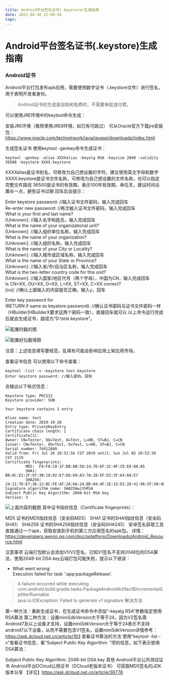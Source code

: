 ```yaml
---
title: Android平台签名证书(.keystore)生成指南
date: 2022-04-30 22:09:16
tags:
---
```

# Android平台签名证书(.keystore)生成指南
### Android证书
Android平台打包发布apk应用，需要使用数字证书（.keystore文件）进行签名，用于表明开发者身份。

> Android证书的生成是自助和免费的，不需要审批或付费。

可以使用JRE环境中的keytool命令生成：

安装JRE环境（推荐使用JRE8环境，如已有可跳过）
可从Oracle官方下载jre安装包：https://www.oracle.com/technetwork/java/javase/downloads/index.html

生成签名证书
使用keytool -genkey命令生成证书：
```
keytool -genkey -alias XXXXalias -keyalg RSA -keysize 2048 -validity 36500 -keystore XXXX.keystore
```
XXXXalias是证书别名，可修改为自己想设置的字符，建议使用英文字母和数字
XXXX.keystore是证书文件名称，可修改为自己想设置的文件名称，也可以指定完整文件路径
36500是证书的有效期，表示100年有效期，单位天，建议时间设置长一点，避免证书过期
回车后会提示：

Enter keystore password:  //输入证书文件密码，输入完成回车  
Re-enter new password:   //再次输入证书文件密码，输入完成回车  
What is your first and last name?  
  [Unknown]:  //输入名字和姓氏，输入完成回车  
What is the name of your organizational unit?  
  [Unknown]:  //输入组织单位名称，输入完成回车  
What is the name of your organization?  
  [Unknown]:  //输入组织名称，输入完成回车  
What is the name of your City or Locality?  
  [Unknown]:  //输入城市或区域名称，输入完成回车  
What is the name of your State or Province?  
  [Unknown]:  //输入省/市/自治区名称，输入完成回车  
What is the two-letter country code for this unit?  
  [Unknown]:  //输入国家/地区代号（两个字母），中国为CN，输入完成回车  
Is CN=XX, OU=XX, O=XX, L=XX, ST=XX, C=XX correct?  
  [no]:  //确认上面输入的内容是否正确，输入y，回车  

Enter key password for <testalias>  
        (RETURN if same as keystore password):  //确认证书密码与证书文件密码一样（HBuilder|HBuilderX要求这两个密码一致），直接回车就可以
以上命令运行完成后就会生成证书，路径为“D:\test.keystore”。

![配置时截的图](http://ql-u-pic.oss-cn-shanghai.aliyuncs.com/upic/2022/04/30/cejKn047q970.png)

![配置好后截得图](http://ql-u-pic.oss-cn-shanghai.aliyuncs.com/upic/2022/04/30/S5uWGSXdFkZP.png)

注意：上述信息填写要规范，乱填有可能会影响应用上架应用市场。


查看证书信息
可以使用以下命令查看：
```
keytool -list -v -keystore test.keystore  
Enter keystore password: //输入密码，回车
```
会输出以下格式信息：
```
Keystore type: PKCS12    
Keystore provider: SUN    

Your keystore contains 1 entry    

Alias name: test    
Creation date: 2019-10-28    
Entry type: PrivateKeyEntry    
Certificate chain length: 1    
Certificate[1]:    
Owner: CN=Tester, OU=Test, O=Test, L=HD, ST=BJ, C=CN    
Issuer: CN=Tester, OU=Test, O=Test, L=HD, ST=BJ, C=CN    
Serial number: 7dd12840    
Valid from: Fri Jul 26 20:52:56 CST 2019 until: Sun Jul 02 20:52:56 CST 2119    
Certificate fingerprints:    
         MD5:  F9:F6:C8:1F:DB:AB:50:14:7D:6F:2C:4F:CE:E6:0A:A5    
         SHA1: BB:AC:E2:2F:97:3B:18:02:E7:D6:69:A3:7A:28:EF:D2:3F:A3:68:E7    
         SHA256: 24:11:7D:E7:36:12:BC:FE:AF:2A:6A:24:BD:04:4F:2E:33:E5:2D:41:96:5F:50:4D:74:17:7F:4F:E2:55:EB:26    
Signature algorithm name: SHA256withRSA    
Subject Public Key Algorithm: 2048-bit RSA key    
Version: 3
```
![上面内容的截图](http://ql-u-pic.oss-cn-shanghai.aliyuncs.com/upic/2022/04/30/4PFxuAnPLPst.png)
其中证书指纹信息（Certificate fingerprints）：

MD5
证书的MD5指纹信息（安全码MD5）
SHA1
证书的SHA1指纹信息（安全码SHA1）
SHA256
证书的SHA256指纹信息（安全码SHA245）
安卓签名获取工具
直接通过一个apk，获取安装到手机的第三方应用签名的apk包。 详情：https://developers.weixin.qq.com/doc/oplatform/Downloads/Android_Resource.html

注意事项
云端打包默认会添加V1/V2签名，已知V1签名不支持2048位的DSA算法，使用2048-bit DSA key云端打包可能失败，提示以下错误：

* What went wrong:  
Execution failed for task ':app:packageRelease'.  
> A failure occurred while executing com.android.build.gradle.tasks.PackageAndroidArtifact$IncrementalSplitterRunnable  
   > java.io.IOException: Failed to generate v1 signature
解决方法

第一种方法：重新生成证书，在生成证书命令中添加“-keyalg RSA”参数指定使用RSA算法
第二种方法：设置miniSdkVersion大于等于24，因为V2签名需Android7及以上设备才支持，设置miniSdkVersion大于等于24表示不支持android7以下设备，从而不需要包含V1签名，设置miniSdkVersion详情参考：https://ask.dcloud.net.cn/article/193
查看证书算法的方法
使用“keytool -list -v”查看证书信息，看“Subject Public Key Algorithm: ”项的信息，如下表示使用DSA算法：

Subject Public Key Algorithm: 2048-bit DSA key
其他
Android平台公共测试证书
Android平台DCloud公用证书（DCloud老版本证书）
可获取MD5签名的JDK版本分享
【详见】https://ask.dcloud.net.cn/article/38778
